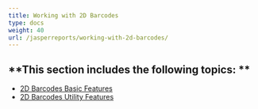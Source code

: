```yaml
---
title: Working with 2D Barcodes
type: docs
weight: 40
url: /jasperreports/working-with-2d-barcodes/
---
```


**This section includes the following topics: 
**
----------------------------------------------
- [2D Barcodes Basic Features](/barcode/jasperreports/2d-barcodes-basic-features-html/) 
- [2D Barcodes Utility Features](/barcode/jasperreports/2d-barcodes-utility-features-html/) 
